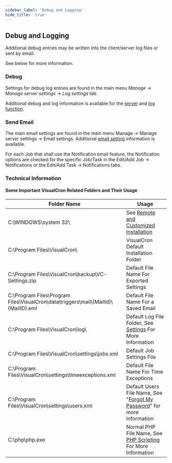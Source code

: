 ```yaml
---
sidebar_label: 'Debug and Logging'
hide_title: 'true'
---
```


## Debug and Logging

Additional debug entries may be written into the client/server log files or sent by email.
 
See below for more information.

### Debug

 Settings for debug log entries are found in the main menu _Manage -> Manage server settings -> Log settings_ tab.
 
Additional debug and log information is available for the [server](../client-user-interface/server/main-settings) and [log function](../client-user-interface/server/information-log).

### Send Email

The main email settings are found in the main menu Manage -> Manage server settings -> Email settings. Additional [email setting](../client-user-interface/server/main-settings) information is available.
 
For each Job that shall use the Notification email feature, the Notification options are checked for the specific Job/Task in the Edit/Add Job -> Notifications or the Edit/Add Task -> Notifications tabs.

### Technical Information

#### Some Important VisualCron Related Folders and Their Usage

| Folder Name | Usage |
|-------------|-------|
| C:\WINDOWS\system 32\ | See [Remote and Customized Installation](../get-visualcron/remote-silent-customized-installation) |
| C:\Program Files\VisualCron\ | VisualCron Default Installation Folder |
| C:\Program Files\VisualCron\backup\VC-Settings.zip | Default File Name For Exported Settings |
| C:\Program Files\Program Files\VisualCron\data\triggers\mail\\{MailId}\\{MailID}.eml | Default File Name For a Saved Email |
| C:\Program Files\VisualCron\log\ | Default Log File Folder, See [Settings](../client-user-interface/server/main-settings) For More Information |
| C:\Program Files\VisualCron\settings\jobs.xml | Default Job Settings File |
| C:\Program Files\VisualCron\settings\timeexceptions.xml | Default File Name For Time Exceptions|
| C:\Program Files\VisualCron\settings\users.xml | Default Users File Name, See "[Forgot My Password](../troubleshooting/forgot-my-password)" for more information |
| C:\php\php.exe | Normal PHP File Name, See [PHP Scripting](../commands/scripts) For More Information |